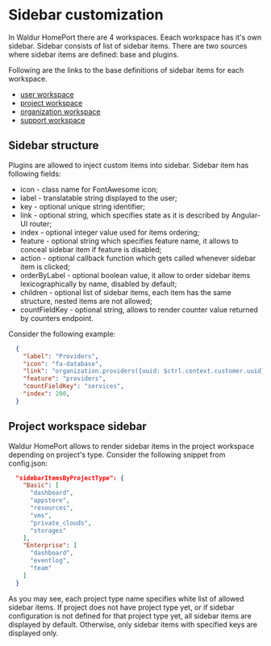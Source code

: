 # Sidebar customization

In Waldur HomePort there are 4 workspaces. Eeach workspace has it's own sidebar. Sidebar consists of list of sidebar items. There are two sources where sidebar items are defined: base and plugins.

Following are the links to the base definitions of sidebar items for each workspace.
* [user workspace](../src/user/constants.js)
* [project workspace](../src/project/project-workspace.js)
* [organization workspace](../src/customer/workspace/customer-workspace.js)
* [support workspace](../src/issues/workspace/issue-navigation-service.js)

## Sidebar structure

Plugins are allowed to inject custom items into sidebar. Sidebar item has following fields:
* icon - class name for FontAwesome icon;
* label - translatable string displayed to the user;
* key - optional unique string identifier;
* link - optional string, which specifies state as it is described by Angular-UI router;
* index - optional integer value used for items ordering;
* feature - optional string which specifies feature name, it allows to conceal sidebar item if feature is disabled;
* action - optional callback function which gets called whenever sidebar item is clicked;
* orderByLabel - optional boolean value, it allow to order sidebar items lexicographically by name, disabled by default;
* children - optional list of sidebar items, each item has the same structure, nested items are not allowed;
* countFieldKey - optional string, allows to render counter value returned by counters endpoint.

Consider the following example:
```json
  {
    "label": "Providers",
    "icon": "fa-database",
    "link": "organization.providers({uuid: $ctrl.context.customer.uuid})",
    "feature": "providers",
    "countFieldKey": "services",
    "index": 200,
  }
```

## Project workspace sidebar

Waldur HomePort allows to render sidebar items in the project workspace depending on project's type.
Consider the following snippet from config.json:
```json
  "sidebarItemsByProjectType": {
    "Basic": [
      "dashboard",
      "appstore",
      "resources",
      "vms",
      "private_clouds",
      "storages"
    ],
    "Enterprise": [
      "dashboard",
      "eventlog",
      "team"
    ]
  }
```

As you may see, each project type name specifies white list of allowed sidebar items.
If project does not have project type yet, or if sidebar configuration is not defined for that project type yet, all sidebar items are displayed by default. Otherwise, only sidebar items with specified keys are displayed only.
